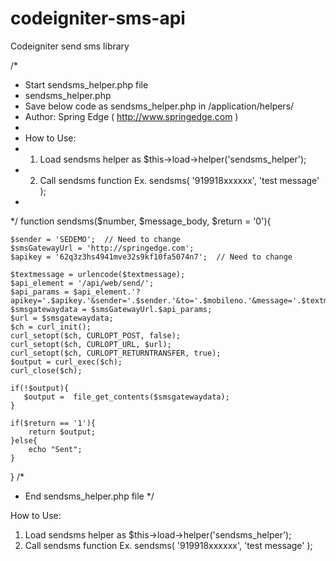 # codeigniter-sms-api
Codeigniter send sms library


/*
 * Start sendsms_helper.php file
 * sendsms_helper.php
 * Save below code as sendsms_helper.php in /application/helpers/ 
 * Author: Spring Edge ( http://www.springedge.com )
 * 
 * How to Use: 
 * 1. Load sendsms helper as $this->load->helper('sendsms_helper');
 * 2. Call sendsms function Ex. sendsms( '919918xxxxxx', 'test message' );
 * 
 */
function sendsms($number, $message_body, $return = '0'){
   
    $sender = 'SEDEMO';  // Need to change
    $smsGatewayUrl = 'http://springedge.com';
    $apikey = '62q3z3hs4941mve32s9kf10fa5074n7';  // Need to change   
	
    $textmessage = urlencode($textmessage);
    $api_element = '/api/web/send/';
    $api_params = $api_element.'?apikey='.$apikey.'&sender='.$sender.'&to='.$mobileno.'&message='.$textmessage;    
    $smsgatewaydata = $smsGatewayUrl.$api_params;
    $url = $smsgatewaydata;
    $ch = curl_init();
    curl_setopt($ch, CURLOPT_POST, false);
    curl_setopt($ch, CURLOPT_URL, $url);
    curl_setopt($ch, CURLOPT_RETURNTRANSFER, true);
    $output = curl_exec($ch);
    curl_close($ch);
	
    if(!$output){
       $output =  file_get_contents($smsgatewaydata);
    }

    if($return == '1'){
        return $output;            
    }else{
        echo "Sent";
    }
    
}
/*
 * End sendsms_helper.php file
 */



 How to Use: 
  1. Load sendsms helper as $this->load->helper('sendsms_helper');
  2. Call sendsms function Ex. sendsms( '919918xxxxxx', 'test message' );
